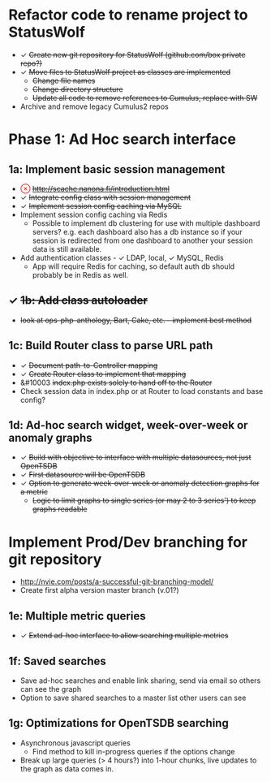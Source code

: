 # Refactor code to rename project to StatusWolf

* &#10003; <del>Create new git repository for StatusWolf (github.com/box private repo?)</del>
* &#10003; <del>Move files to StatusWolf project as classes are implemented</del>
	* <del>Change file names</del>
	* <del>Change directory structure</del>
	* <del>Update all code to remove references to Cumulus, replace with SW</del>
* Archive and remove legacy Cumulus2 repos

# Phase 1: Ad Hoc search interface

## 1a: Implement basic session management

* <span style="color: red;">&otimes;</span> <del>http://scache.nanona.fi/introduction.html</del>
* &#10003; <del>Integrate config class with session management</del>
* &#10003; <del>Implement session config caching via MySQL</del>
* Implement session config caching via Redis
	* Possible to implement db clustering for use with multiple dashboard servers? e.g. each dashboard also has a
    db instance so if your session is redirected from one dashboard to another your session data is still
    available.
* Add authentication classes - &#10003; LDAP, local, &#10003; MySQL, Redis
	* App will require Redis for caching, so default auth db should probably be in Redis as well.

## &#10003; <del>1b: Add class autoloader</del>

* <del>look at ops-php-anthology, Bart, Cake, etc. - implement best method</del>

## 1c: Build Router class to parse URL path

* &#10003; <del>Document path-to-Controller mapping</del>
* &#10003; <del>Create Router class to implement that mapping</del>
* &#10003 <del>index.php exists solely to hand off to the Router</del>
* Check session data in index.php or at Router to load constants and base config?

## 1d: Ad-hoc search widget, week-over-week or anomaly graphs

* &#10003; <del>Build with objective to interface with multiple datasources, not just OpenTSDB</del>
* &#10003; <del>First datasource will be OpenTSDB</del>
* &#10003; <del>Option to generate week-over-week or anomaly detection graphs for a metric</del>
	* <del>Logic to limit graphs to single series (or may 2 to 3 series') to keep graphs
   readable</del>

# Implement Prod/Dev branching for git repository

* http://nvie.com/posts/a-successful-git-branching-model/
* Create first alpha version master branch (v.01?)

## 1e: Multiple metric queries

* &#10003; <del>Extend ad-hoc interface to allow searching multiple metrics</del>

## 1f: Saved searches

* Save ad-hoc searches and enable link sharing, send via email so others can see the graph
* Option to save shared searches to a master list other users can see

## 1g: Optimizations for OpenTSDB searching

* Asynchronous javascript queries
	* Find method to kill in-progress queries if the options change
* Break up large queries (> 4 hours?) into 1-hour chunks, live updates to the
  graph as data comes in.
